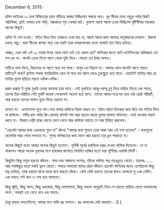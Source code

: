 December 6, 2015 ·

রলিন ভাইদের ১০ তলা বিল্ডিংয়ের ছাদে দাঁড়িয়ে আড্ডা দিচ্ছিলাম সন্ধ্যার পরে। দূর সীমার মধ্যে বহুদুর পর্যন্ত বিরাট অট্টালিকা, ফ্লাই ওভারে চলা গাড়ি, অন্ধকারে শূণ্য খেলার মাঠ। কুয়াশা আস্তে আস্তে ঢেকে দিচ্ছিলো দৃষ্টিসীমার মধ্যকার অনেক কিছুই।

রেলিং টা বেশ চওড়া। সাইড দিয়ে নিচে তাকাতে দেখা যায় যে, আস্তে আস্তে কমে আসছে মানুষজনের চলাচল। রিকশা চলছে অল্প। যারা শীতের কাপড় পড়ে বের হয়নি তারা ভদ্দরলোকের মতো পকেটে হাত দিয়ে হাটছে।

আচ্ছা, এখন যদি এই ১০ তলার উপর থেকে লাফ দেই তো কেমন হয়? ক্ষণিকের জন্যে স্কাই-ডাইভিংয়ের অভিজ্ঞতা তো মন্দ হয় না। কানটা ঢেকে নিবো আগে থেকে হুডি দিয়ে। নাহলে তো ঠান্ডা লাগবে।

মাটিতে লাফ দিলে, বিড়ালের পা আগে পড়ে সব সময়। মানুষ তো বিড়াল না। আমার কোন অংশটা আগে পড়বে মাটিতে? মাথা? ফ্রন্টাল অথবা প্যারিয়েটাল বোন-টা মনে হয় আগে ভেঙে চুড়মুচুড় হয়ে যাবে। হোয়াইট ম্যাটার আর গ্রে ম্যাটার গুলো ছড়িয়ে পড়বে এদিক-ওদিক।

প্রথম ধাক্কায় ই পুরো মুখটা চেনার অযোগ্য হয়ে যাবে। যেই মুখটাতে আব্বু-আম্মু চুমু দিয়ে ভরিয়ে দিতো এক সময়ে, তাদের চির-পরিচিত সেই মুখটি কয়েক সেকেন্ডেই অচেনা হয়ে যাবে। তাদের আদর-যত্নে বড় হয়ে ওঠা ছোট্ট শরীরটি, আর হয়তো তাদের সামনে ঘুরে-ফিরে বেড়াবে না।

হাসবে না। এলোমেলো সুরে গান গেয়ে বাসার কাউকে বিরক্ত করবে না। হঠাত হঠাত চিতকার করে উঠে ভয় পাইয়ে দিবে না কাউকে। গভীর রাত পর্যন্ত কি-বোর্ডের খটাখট শব্দ আর হয়তো কারো ঘুমের ব্যাঘাত ঘটাবেনা। ভর্তা খাওয়ার বায়না ধরবে না। ফিরতে দেরী হচ্ছে কেনো ভেবে ভেবে আর কাউকে হয়তো সে আর চিন্তিত করবেনা।

"ছেলেটা আমার কথা একেবারে শুনে না" কিংবা "আমার কথা শুনলে তোর আজ আর এই দশা হতোনা" - কথাগুলো ছেলেটার আর শোনা লাগতো না। সুন্দর ভবিষ্যতের কথা ভেবে আর হয়তো তার চুল পাকতো না।

অনেক কিছুই হতো আবার অনেক কিছুই হতোনা। পৃথিবী সূর্যের চারদিকে চক্কর দেওয়া থামিয়ে দিতোনা। সে না থাকলেও আরো অনেক যুবকের মনে হাহাকার জাগাতে নিয়মিত হাজির হতো ভরা পূর্ণিমার একাকি চাঁদটি।

কিছুদিন কিছু মানুষ হয়তো কাঁদবে। বাবা-মার সাজানো সংসার, তাঁদের লালিত স্বপ্ন ভেঙেচুড়ে যেতো। তারপর....... আর সবকিছুর মতো সবাই ভুলে যেতো। সময়ে-অসময়ে যাদের রঙিন জীবনে ছেলেটা ক্ষণিকের জন্যে এসেছিলো কিছু স্বপ্ন দেখিয়ে, তারা হয়তো মাঝে মাঝে মনে করতো তাঁকে। কেউ কেউ হয়তো চোখের জলও ফেলতো দু-এক ফোঁটা। এক সময়ে সেই জল ও শেষ হয়ে আসতো।

কিছু স্মৃতি, কিছু আশা, কিছু হাহাকার, কিছু ভালোবাসা, কিছু অব্যক্ত অনুভূতি নিয়ে সে হয়তো হারিয়ে যেতো মহাকালের গর্ভে। সবারই তো যেতে হবে এক সময়ে।

(বন্ধু রাহাত বলতেসিলো, আমার মনে নাকি রঙ লাগসে। রঙ কমানোর চেষ্টা করলাম। :3 )